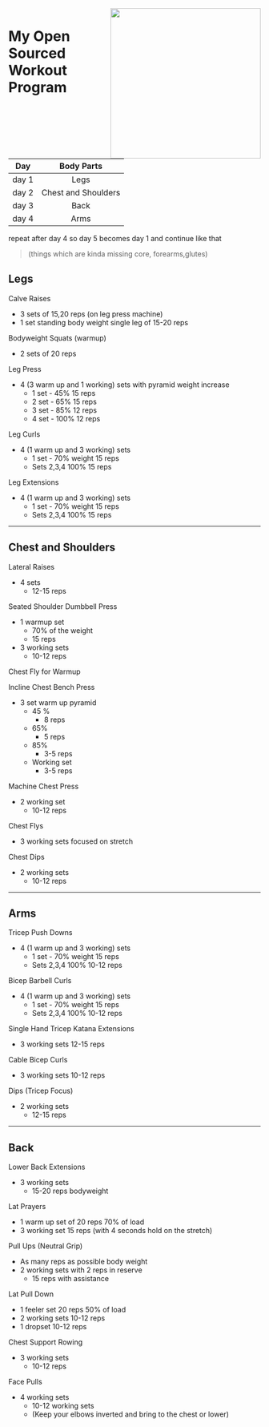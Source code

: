 
<img width="300" align="right"  src="https://github.com/machio-naruzo/workout-plan/assets/145677305/fcc354a5-6654-4d1d-8788-5ed36abf6469" /> 

# My Open Sourced Workout Program 

| Day | Body Parts |
| :-: |:-----------:|
|day 1 | Legs|
|day 2 | Chest and Shoulders|
|day 3 | Back |
|day 4 | Arms |

repeat after day 4 so day 5 becomes day 1 and continue like that

> (things which are kinda missing core, forearms,glutes)



## Legs

Calve Raises
* 3 sets of 15,20 reps (on leg press machine)
* 1 set standing body weight single leg of 15-20 reps

Bodyweight Squats (warmup)
* 2 sets of 20 reps

Leg Press
* 4 (3 warm up and 1 working) sets with pyramid weight increase
    * 1 set - 45% 15 reps
    * 2 set - 65% 15 reps
    * 3 set - 85% 12 reps
    * 4 set - 100% 12 reps

Leg Curls
* 4 (1 warm up and 3 working) sets
    * 1 set - 70% weight 15 reps
    * Sets 2,3,4 100% 15 reps

Leg Extensions
* 4 (1 warm up and 3 working) sets
    * 1 set - 70% weight 15 reps
    * Sets 2,3,4 100% 15 reps


---

## Chest and Shoulders

Lateral Raises
* 4 sets
  * 12-15 reps

Seated Shoulder Dumbbell Press
* 1 warmup set
  * 70% of the weight
  * 15 reps
* 3 working sets
  * 10-12 reps

Chest Fly for Warmup

Incline Chest Bench Press
* 3 set warm up pyramid
  * 45 % 
    * 8 reps
  * 65%
    * 5 reps 
  * 85%
    * 3-5 reps
  * Working set 
    * 3-5 reps

Machine Chest Press
* 2 working set
  * 10-12 reps

Chest Flys
* 3 working sets focused on stretch

Chest Dips
* 2 working sets
  * 10-12 reps



---


## Arms

Tricep Push Downs
* 4 (1 warm up and 3 working) sets
    * 1 set - 70% weight 15 reps
    * Sets 2,3,4 100% 10-12 reps

Bicep Barbell Curls
* 4 (1 warm up and 3 working) sets
    * 1 set - 70% weight 15 reps
    * Sets 2,3,4 100% 10-12 reps

Single Hand Tricep Katana Extensions
* 3 working sets 12-15 reps

Cable Bicep Curls
* 3 working sets 10-12 reps

Dips (Tricep Focus)
* 2 working sets
    * 12-15 reps

---

## Back

Lower Back Extensions
* 3 working sets 
    * 15-20 reps bodyweight

Lat Prayers
* 1 warm up set of 20 reps 70% of load
* 3 working set 15 reps (with 4 seconds hold on the stretch)

Pull Ups (Neutral Grip)
* As many reps as possible body weight 
* 2 working sets with 2 reps in reserve
    * 15 reps with assistance 

Lat Pull Down
* 1 feeler set 20 reps 50% of load
* 2 working sets 10-12 reps
* 1 dropset 10-12 reps

Chest Support Rowing
* 3 working sets
    * 10-12 reps

Face Pulls
* 4 working sets
    * 10-12 working sets
    * (Keep your elbows inverted and bring to the chest or lower)
